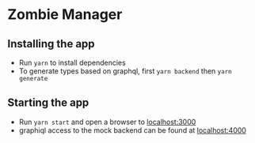 # Zombie Manager

## Installing the app

- Run `yarn` to install dependencies
- To generate types based on graphql, first `yarn backend` then `yarn generate`

## Starting the app

- Run `yarn start` and open a browser to [localhost:3000](localhost:3000)
- graphiql access to the mock backend can be found at [localhost:4000](localhost:4000)
